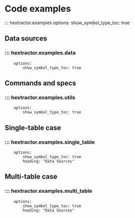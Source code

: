 # Code examples

::: hextractor.examples
    options:
        show_symbol_type_toc: true
        
## Data sources

### ::: hextractor.examples.data
        options:
            show_symbol_type_toc: true

## Commands and specs

### ::: hextractor.examples.utils
        options:
            show_symbol_type_toc: true

## Single-table case

### ::: hextractor.examples.single_table
        options:
            show_symbol_type_toc: true
            heading: "Data Sources"


## Multi-table case

### ::: hextractor.examples.multi_table
        options:
            show_symbol_type_toc: true
            heading: "Data Sources"